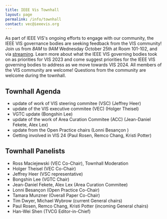 ```yaml
---
title: IEEE Vis Townhall
layout: page
permalink: /info/townhall
contact: vec@ieeevis.org
---
```


As part of IEEE VIS's ongoing efforts to engage with our community, the IEEE VIS governance bodies are seeking feedback from the VIS community! 
Join us from *8AM* to *9AM* Wednesday October 25th at Room 101-102, and via [streaming](https://monash.zoom.us/j/87692005110?pwd=UVowZzdTK2pLaE5kMmE2bW9kMUNrQT09). Learn more about what the IEEE VIS governing bodies took on as priorities for VIS 2023 and come suggest priorities for the IEEE VIS governing bodies to address as we move towards VIS 2024. All members of the VIS community are welcome!
Questions from the community are welcome during the townhall.

## Townhall Agenda
* update of work of VIS steering commitee (VSC) (Jeffrey Heer)
* update of the VIS executive commitee (VEC) (Holger Theisel)
* VGTC update (Bongshin Lee)
* update of the work of Area Curation Commitee (ACC) (Jean-Daniel Fekete, Alex Lex)
* update from the Open Practice chairs (Lonni Besançon )
* Getting involved in VIS 24 (Paul Rosen, Remco Chang, Kristi Potter)


## Townhall Panelists
* Ross Maciejewski (VEC Co-Chair), Townhall Moderation
* Holger Theisel (VEC Co-Chair)
* Jeffrey Heer (VSC representative)
* Bongshin Lee (VGTC Chair)
* Jean-Daniel Fekete, Alex Lex (Area Curation Commitee)
* Lonni Besançon (Open Practice Co-Chair)
* Tamara Munzner (Overall Paper Co-Chair) 
* Tim Dwyer, Michael Wybrow (current General chairs)
* Paul Rosen, Remco Chang, Kristi Potter (incoming General chairs) 
* Han-Wei Shen (TVCG Editor-in-Chief) 
